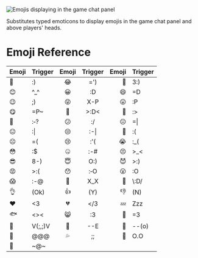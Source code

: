 ![Emojis displaying in the game chat panel](https://user-images.githubusercontent.com/8920674/57576663-cd83da00-7465-11e9-97e5-92787c31c30f.png)

Substitutes typed emoticons to display emojis in the game chat panel and above players' heads.

# Emoji Reference

| Emoji | Trigger | Emoji | Trigger | Emoji | Trigger |
| ------------- | ------------- |     :---:      |     :---:      |          ---: | ------------- |
| 🙂  | :)  | 😂 | =') | 🤠 | 3:) |
| 😊 | ^\_^ | 😀 | :D | 😄 | =D |
| 😉 | ;) | 😝 | X-P | 😛 | :P |
| 😋 | =P~ | 🤗 | >:D< | 😤 | :> |
| 🤔 | :‑? | 😕 | :/ | 😐 | =\| |
| 😑 | :\| | 😒 | :-\| | 🙁 | :( |
| ☹️ | =( | 😢 | :'( | 😭 | :\_(  |
| 😳 | :$ | 🤐 | :-# | 😣 | >_< |
| 😎 | 8-) | 😇 | O:) | 😈 | >:) |
| 😡 | >:( | 😯 | :‑O | 😮 | :O |
| 😱 | :-@ | 🙈 | X_X | 💃 | \\:D/ |
| 👌 | (Ok) | 👍 | (Y) | 👎 | (N) |
| ❤ | <3 | 💔 | </3 | 💤 | Zzz |
| 🐟 | <>< | 😸 | :3 | 🐶 | =3 |
| 🦀 | V(;,;)V | 🍴 | --E | 🍳 | --(o) |
| 🎉 | @@@ | 💦 | ;; | 👀 | O.O |
| 💩 | \~@\~ |